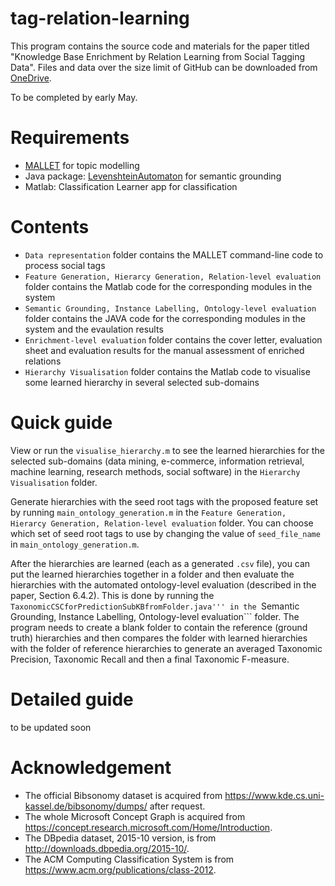 # tag-relation-learning

This program contains the source code and materials for the paper titled "Knowledge Base Enrichment by Relation Learning from Social Tagging Data". Files and data over the size limit of GitHub can be downloaded from [OneDrive]().

To be completed by early May.

# Requirements
* [MALLET](http://mallet.cs.umass.edu/index.php) for topic modelling
* Java package: [LevenshteinAutomaton](https://github.com/klawson88/LevenshteinAutomaton) for semantic grounding
* Matlab: Classification Learner app for classification

# Contents
* ```Data representation``` folder contains the MALLET command-line code to process social tags
* ```Feature Generation, Hierarcy Generation, Relation-level evaluation``` folder contains the Matlab code for the corresponding modules in the system
* ```Semantic Grounding, Instance Labelling, Ontology-level evaluation``` folder contains the JAVA code for the corresponding modules in the system and the evaulation results
* ```Enrichment-level evaluation``` folder contains the cover letter, evaluation sheet and evaluation results for the manual assessment of enriched relations
* ```Hierarchy Visualisation``` folder contains the Matlab code to visualise some learned hierarchy in several selected sub-domains

# Quick guide

View or run the ```visualise_hierarchy.m``` to see the learned hierarchies for the selected sub-domains (data mining, e-commerce, information retrieval, machine learning, research methods, social software) in the ```Hierarchy Visualisation``` folder.

Generate hierarchies with the seed root tags with the proposed feature set by running ```main_ontology_generation.m``` in the ```Feature Generation, Hierarcy Generation, Relation-level evaluation``` folder. You can choose which set of seed root tags to use by changing the value of ```seed_file_name``` in ```main_ontology_generation.m```.

After the hierarchies are learned (each as a generated ```.csv``` file), you can put the learned hierarchies together in a folder and then evaluate the hierarchies with the automated ontology-level evaluation (described in the paper, Section 6.4.2). This is done by running the ```TaxonomicCSCforPredictionSubKBfromFolder.java''' in the ```Semantic Grounding, Instance Labelling, Ontology-level evaluation``` folder. The program needs to create a blank folder to contain the reference (ground truth) hierarchies and then compares the folder with learned hierarchies with the folder of reference hierarchies to generate an averaged Taxonomic Precision, Taxonomic Recall and then a final Taxonomic F-measure.

# Detailed guide
to be updated soon

# Acknowledgement
* The official Bibsonomy dataset is acquired from https://www.kde.cs.uni-kassel.de/bibsonomy/dumps/ after request.
* The whole Microsoft Concept Graph is acquired from https://concept.research.microsoft.com/Home/Introduction.
* The DBpedia dataset, 2015-10 version, is from http://downloads.dbpedia.org/2015-10/.
* The ACM Computing Classification System is from https://www.acm.org/publications/class-2012.
